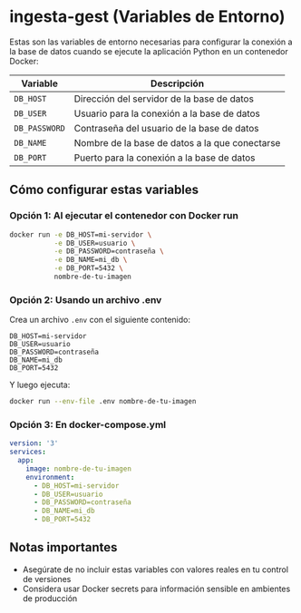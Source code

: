 # ingesta-gest (Variables de Entorno)

Estas son las variables de entorno necesarias para configurar la conexión a la base de datos cuando se ejecute la aplicación Python en un contenedor Docker:

| Variable | Descripción |
|----------|-------------|
| `DB_HOST` | Dirección del servidor de la base de datos |
| `DB_USER` | Usuario para la conexión a la base de datos |
| `DB_PASSWORD` | Contraseña del usuario de la base de datos |
| `DB_NAME` | Nombre de la base de datos a la que conectarse |
| `DB_PORT` | Puerto para la conexión a la base de datos |

## Cómo configurar estas variables

### Opción 1: Al ejecutar el contenedor con Docker run

```bash
docker run -e DB_HOST=mi-servidor \
           -e DB_USER=usuario \
           -e DB_PASSWORD=contraseña \
           -e DB_NAME=mi_db \
           -e DB_PORT=5432 \
           nombre-de-tu-imagen
```

### Opción 2: Usando un archivo .env

Crea un archivo `.env` con el siguiente contenido:

```
DB_HOST=mi-servidor
DB_USER=usuario
DB_PASSWORD=contraseña
DB_NAME=mi_db
DB_PORT=5432
```

Y luego ejecuta:

```bash
docker run --env-file .env nombre-de-tu-imagen
```

### Opción 3: En docker-compose.yml

```yaml
version: '3'
services:
  app:
    image: nombre-de-tu-imagen
    environment:
      - DB_HOST=mi-servidor
      - DB_USER=usuario
      - DB_PASSWORD=contraseña
      - DB_NAME=mi_db
      - DB_PORT=5432
```

## Notas importantes

- Asegúrate de no incluir estas variables con valores reales en tu control de versiones
- Considera usar Docker secrets para información sensible en ambientes de producción
